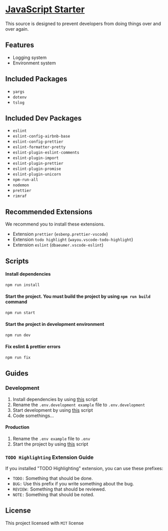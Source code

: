 # [JavaScript Starter](https://github.com/ProxityStudios/javascript-starter)

This source is designed to prevent developers from doing things over and over again.

## Features

- Logging system
- Environment system

## Included Packages

- `yargs`
- `dotenv`
- `tslog`

## Included Dev Packages

- `eslint`
- `eslint-config-airbnb-base`
- `eslint-config-prettier`
- `eslint-formatter-pretty`
- `eslint-plugin-eslint-comments`
- `eslint-plugin-import`
- `eslint-plugin-prettier`
- `eslint-plugin-promise`
- `eslint-plugin-unicorn`
- `npm-run-all`
- `nodemon`
- `prettier`
- `rimraf`

## Recommended Extensions

We recommend you to install these extensions.

- Extension `prettier` (`esbenp.prettier-vscode`)
- Extension `todo highlight` (`wayou.vscode-todo-highlight`)
- Extension `eslint` (`dbaeumer.vscode-eslint`)

## Scripts

#### <a href="#installscript"></a> Install dependencies

```sh
npm run install
```

#### <a href="#start"></a> Start the project. You must build the project by using `npm run build` command

```sh
npm run start
```

#### <a href="#startdevelopment"></a> Start the project in development environment

```sh
npm run dev
```

#### Fix eslint & prettier errors

```sh
npm run fix
```

## Guides

### Development

1. Install dependencies by using [this](#installscript) script
2. Rename the `.env.development example` file to `.env.development`
3. Start development by using [this](#startdevelopment) script
4. Code somethings...

#### Production

1. Rename the `.env example` file to `.env`
2. Start the project by using [this](#start) script

### `TODO Highlighting` Extension Guide

If you installed "TODO Highlighting" extension,
you can use these prefixes:

- `TODO:` Something that should be done.
- `BUG:` Use this prefix if you write something about the bug.
- `REVIEW:` Something that should be reviewed.
- `NOTE:` Something that should be noted.

## License

This project licensed with `MIT` license
